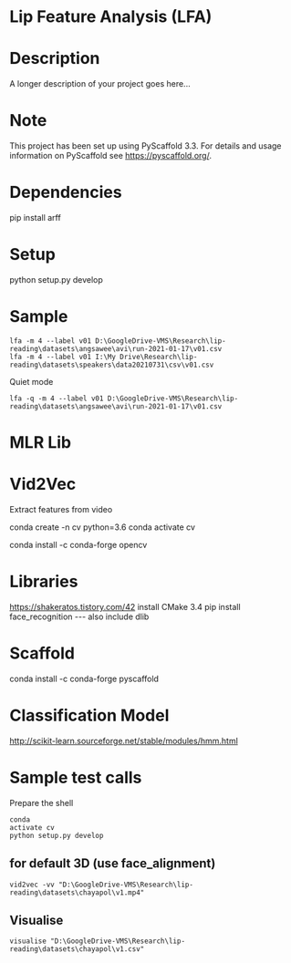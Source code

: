 # Lip Feature Analysis (LFA)


# Description
A longer description of your project goes here...


# Note
This project has been set up using PyScaffold 3.3. For details and usage
information on PyScaffold see https://pyscaffold.org/.

# Dependencies
pip install arff

# Setup
python setup.py develop

# Sample
```
lfa -m 4 --label v01 D:\GoogleDrive-VMS\Research\lip-reading\datasets\angsawee\avi\run-2021-01-17\v01.csv
lfa -m 4 --label v01 I:\My Drive\Research\lip-reading\datasets\speakers\data20210731\csv\v01.csv
```
Quiet mode
```
lfa -q -m 4 --label v01 D:\GoogleDrive-VMS\Research\lip-reading\datasets\angsawee\avi\run-2021-01-17\v01.csv
```


# MLR Lib
# Vid2Vec
Extract features from video

conda create -n cv python=3.6
conda activate cv

conda install -c conda-forge opencv

# Libraries
https://shakeratos.tistory.com/42
install CMake 3.4
pip install face_recognition
--- also include dlib

# Scaffold
conda install -c conda-forge pyscaffold


# Classification Model
http://scikit-learn.sourceforge.net/stable/modules/hmm.html

# Sample test calls
Prepare the shell
```
conda
activate cv
python setup.py develop
```
## for default 3D (use face_alignment)
```
vid2vec -vv "D:\GoogleDrive-VMS\Research\lip-reading\datasets\chayapol\v1.mp4"
```
## Visualise
```
visualise "D:\GoogleDrive-VMS\Research\lip-reading\datasets\chayapol\v1.csv"
```
